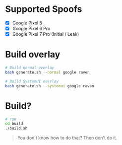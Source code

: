 # Supported Spoofs

- [x] Google Pixel 5 
- [x] Google Pixel 6 Pro
- [x] Google Pixel 7 Pro (Initial / Leak)

# Build overlay

```bash
# Build normal overlay
bash generate.sh --normal google raven

# Build SystemUI overlay
bash generate.sh --systemui google raven
```

# Build?

```bash
# run
cd build
./build.sh
```

> You don't know how to do that? Then don't do it.
